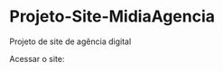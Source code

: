 # Projeto-Site-MidiaAgencia
 Projeto de site de agência digital

 Acessar o site:
 <a href = "https://wendersd.github.io/Projeto-Site-MidiaAgencia/">

